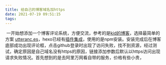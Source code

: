 ```yaml
---
title: 给自己的博客域名加https
date: 2021-07-19 09:51:15
tags:
---
```


​    一开始想添加一个博客评论系统，方便交流，参考的是[kid的博客](https://freemind.pluskid.org/technology/github-based-comment-system-and-the-death-of-independent-blog/)，选择最简单的方案 [utteranc.es](https://utteranc.es/)，hexo已经有[插件集成](https://zhuanlan.zhihu.com/p/76237379)，使用的是npm安装。安装完成后在博客底部成功出现评论框，点击github登录时出现了访问失败，找不到资源，经过测试，确定原因是自己域名没有https的原因，链接添加参数后默认以https访问出现请求失败情况。首先想到的是去阿里万网看自带的服务，价格有些小贵，

